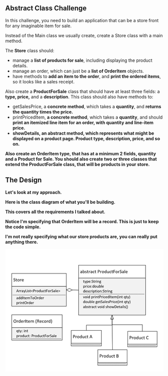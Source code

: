 ## Abstract Class Challenge
In this challenge, you need to build an application that can be a store front for any imaginable item for sale.

Instead of the Main class we usually create, create a Store class with a main method. 

The <b>Store</b> class should:

- manage a <b>list of products for sale</b>, including displaying the product details.
- manage an order, which can just be a <b>list of OrderItem</b> objects.  
- have methods to <b>add an item to the order</b>, and <b>print the ordered items</b>, so it looks like a sales receipt.

Also create a <b>ProductForSale</b> class that should have at least three fields: a <b>type, price,</b> and a <b>description</b>. This class should also have methods to:
- getSalesPrice, a <b>concrete method</b>, which takes a <b>quantity</b>, and <b>returns the quantity times the price.</b>
- printPricedItem, <b>a concrete method</b>, which takes a <b>quantity</b>, and should <b>print an itemized line item for an order, with quantity and line-item price.
- showDetails, an <b>abstract method</b>, which represents what might be <b>displayed</b> on a product page. <b>Product type, description, price</b>, and so on.

Also create an <b>OrderItem</b> type, that has at a minimum 2 fields, <b>quantity</b> and a <b>Product for Sale</b>.
You should also create two or three classes that extend the ProductForSale class, that will be products in your store.

## The Design
Let's look at my approach.

Here is the class diagram of what you'll be building.

This covers all the requirements I talked about.

Notice I'm specifying that OrderItem will be a record.  This is just to keep the code simple.

I'm not really specifying what our store products are, you can really put anything there.

![image_1.png](image_1.png)